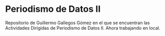 <h1>Periodismo de Datos II</h1>
Repositorio de Guillermo Gallegos Gómez en el que se encuentran las Actividades Dirigidas de Periodismo de Datos II. Ahora trabajando en local.
